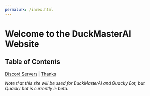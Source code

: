 ```yaml
---
permalink: /index.html
---
```

# Welcome to the DuckMasterAl Website
## Table of Contents
[Discord Servers](https://duckmasteral.github.io/discord) | [Thanks](https://duckmasteral.github.io/thanks)

*Note that this site will be used for DuckMasterAl and Quacky Bot, but Quacky bot is currently in beta.*
